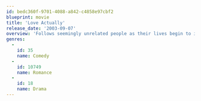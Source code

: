 ```yaml
---
id: bedc360f-9701-4088-a842-c4858e97cbf2
blueprint: movie
title: 'Love Actually'
release_date: '2003-09-07'
overview: 'Follows seemingly unrelated people as their lives begin to intertwine while they fall in – and out – of love. Affections languish and develop as Christmas draws near.'
genres:
  -
    id: 35
    name: Comedy
  -
    id: 10749
    name: Romance
  -
    id: 18
    name: Drama
---
```

